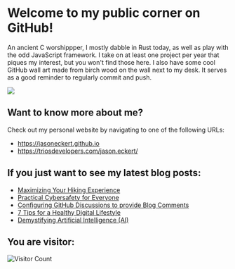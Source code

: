 # Welcome to my public corner on GitHub! 
An ancient C worshippper, I mostly dabble in Rust today, as well as play with the odd JavaScript framework.
I take on at least one project per year that piques my interest, but you won't find those here. 
I also have some cool GitHub wall art made from birch wood on the wall next to my desk. It serves as a good reminder to regularly commit and push.

![](https://jasoneckert.github.io/myblog/2023-in-review/invertocat.png?raw=true)

## Want to know more about me? 
Check out my personal website by navigating to one of the following URLs:
- https://jasoneckert.github.io
- https://triosdevelopers.com/jason.eckert/

## If you just want to see my latest blog posts:
<!-- BLOG-POST-LIST:START -->
- [Maximizing Your Hiking Experience](https://jasoneckert.github.io/myblog/hiking/)
- [Practical Cybersafety for Everyone](https://jasoneckert.github.io/myblog/cybersafety/)
- [Configuring GitHub Discussions to provide Blog Comments](https://jasoneckert.github.io/myblog/github-discussions-blog/)
- [7 Tips for a Healthy Digital Lifestyle](https://jasoneckert.github.io/myblog/digital-lifestyle/)
- [Demystifying Artificial Intelligence &lpar;AI&rpar;](https://jasoneckert.github.io/myblog/demystifying-ai/)
<!-- BLOG-POST-LIST:END -->

<!--
**jasoneckert/jasoneckert** is a ✨ _special_ ✨ repository because its `README.md` (this file) appears on your GitHub profile.

Here are some ideas to get you started:

- 🔭 I’m currently working on ...
- 🌱 I’m currently learning ...
- 👯 I’m looking to collaborate on ...
- 🤔 I’m looking for help with ...
- 💬 Ask me about ...
- 📫 How to reach me: ...
- 😄 Pronouns: ...
- ⚡ Fun fact: ...
-->
## You are visitor: 
![Visitor Count](https://profile-counter.glitch.me/jasoneckert/count.svg)

